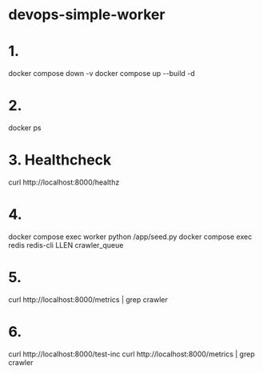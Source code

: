 # devops-simple-worker
# 1. 
docker compose down -v
docker compose up --build -d
# 2. 
docker ps
# 3. Healthcheck
curl http://localhost:8000/healthz
# 4. 
docker compose exec worker python /app/seed.py
docker compose exec redis redis-cli LLEN crawler_queue
# 5. 
curl http://localhost:8000/metrics | grep crawler
# 6. 
curl http://localhost:8000/test-inc
curl http://localhost:8000/metrics | grep crawler
